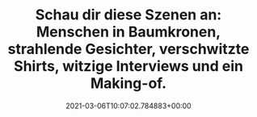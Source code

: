 ---
date: '2021-03-06T10:07:02.784883+00:00'
found_at: '2014-12-11'
found_url: https://youcando.o2online.de/moneytree
title: 'Schau dir diese Szenen an:

  Menschen in Baumkronen, strahlende Gesichter, verschwitzte Shirts,

  witzige Interviews und ein Making-of.'
---